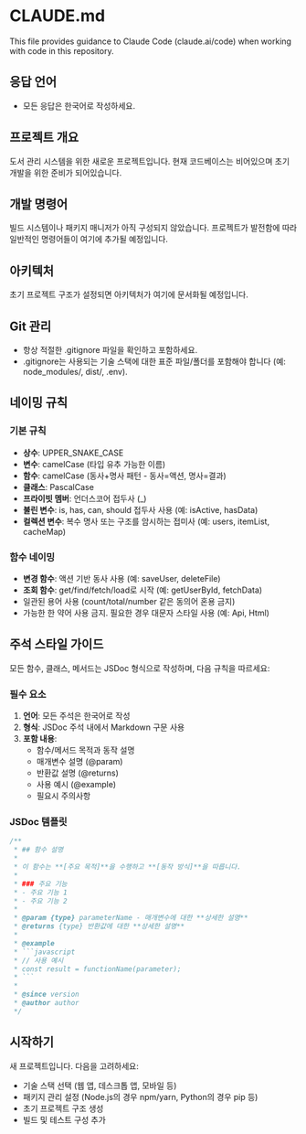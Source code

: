 # CLAUDE.md

This file provides guidance to Claude Code (claude.ai/code) when working with code in this repository.

## 응답 언어
- 모든 응답은 한국어로 작성하세요.

## 프로젝트 개요

도서 관리 시스템을 위한 새로운 프로젝트입니다. 현재 코드베이스는 비어있으며 초기 개발을 위한 준비가 되어있습니다.

## 개발 명령어

빌드 시스템이나 패키지 매니저가 아직 구성되지 않았습니다. 프로젝트가 발전함에 따라 일반적인 명령어들이 여기에 추가될 예정입니다.

## 아키텍처

초기 프로젝트 구조가 설정되면 아키텍처가 여기에 문서화될 예정입니다.

## Git 관리
- 항상 적절한 .gitignore 파일을 확인하고 포함하세요.
- .gitignore는 사용되는 기술 스택에 대한 표준 파일/폴더를 포함해야 합니다 (예: node_modules/, dist/, .env).

## 네이밍 규칙

### 기본 규칙
- **상수**: UPPER_SNAKE_CASE
- **변수**: camelCase (타입 유추 가능한 이름)
- **함수**: camelCase (동사+명사 패턴 - 동사=액션, 명사=결과)
- **클래스**: PascalCase
- **프라이빗 멤버**: 언더스코어 접두사 (_)
- **불린 변수**: is, has, can, should 접두사 사용 (예: isActive, hasData)
- **컬렉션 변수**: 복수 명사 또는 구조를 암시하는 접미사 (예: users, itemList, cacheMap)

### 함수 네이밍
- **변경 함수**: 액션 기반 동사 사용 (예: saveUser, deleteFile)
- **조회 함수**: get/find/fetch/load로 시작 (예: getUserById, fetchData)
- 일관된 용어 사용 (count/total/number 같은 동의어 혼용 금지)
- 가능한 한 약어 사용 금지. 필요한 경우 대문자 스타일 사용 (예: Api, Html)

## 주석 스타일 가이드

모든 함수, 클래스, 메서드는 JSDoc 형식으로 작성하며, 다음 규칙을 따르세요:

### 필수 요소
1. **언어**: 모든 주석은 한국어로 작성
2. **형식**: JSDoc 주석 내에서 Markdown 구문 사용
3. **포함 내용**:
   - 함수/메서드 목적과 동작 설명
   - 매개변수 설명 (@param)
   - 반환값 설명 (@returns)
   - 사용 예시 (@example)
   - 필요시 주의사항

### JSDoc 템플릿
```javascript
/**
 * ## 함수 설명
 *
 * 이 함수는 **[주요 목적]**을 수행하고 **[동작 방식]**을 따릅니다.
 *
 * ### 주요 기능
 * - 주요 기능 1
 * - 주요 기능 2
 *
 * @param {type} parameterName - 매개변수에 대한 **상세한 설명**
 * @returns {type} 반환값에 대한 **상세한 설명**
 *
 * @example
 * ```javascript
 * // 사용 예시
 * const result = functionName(parameter);
 * ```
 *
 * @since version
 * @author author
 */
```

## 시작하기

새 프로젝트입니다. 다음을 고려하세요:
- 기술 스택 선택 (웹 앱, 데스크톱 앱, 모바일 등)
- 패키지 관리 설정 (Node.js의 경우 npm/yarn, Python의 경우 pip 등)
- 초기 프로젝트 구조 생성
- 빌드 및 테스트 구성 추가
